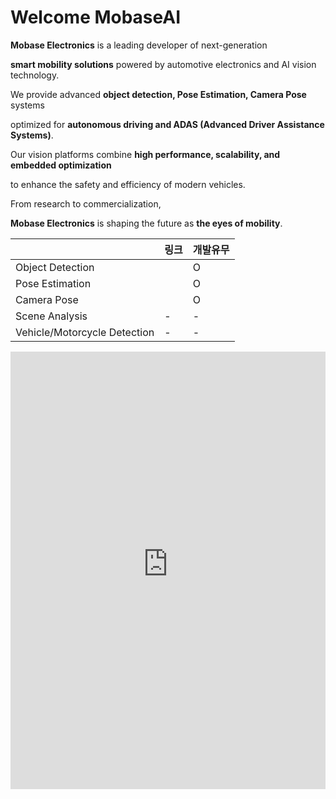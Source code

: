 # Welcome MobaseAI

**Mobase Electronics** is a leading developer of next-generation

**smart mobility solutions** powered by automotive electronics and AI vision technology.

We provide advanced **object detection, Pose Estimation, Camera Pose** systems

optimized for **autonomous driving and ADAS (Advanced Driver Assistance Systems)**.

Our vision platforms combine **high performance, scalability, and embedded optimization**

to enhance the safety and efficiency of modern vehicles.

From research to commercialization,

**Mobase Electronics** is shaping the future as **the eyes of mobility**.

|  | 링크 | 개발유무 |
| --- | --- | --- |
| Object Detection |  | O |
| Pose Estimation |  | O |
| Camera Pose |  | O |
| Scene Analysis | - | - |
| Vehicle/Motorcycle Detection | - | - |

<iframe src="https://raw.githubusercontent.com/mobaseelecAI/Mobase_AI_Hub/main/MobaseAI.html" width="100%" height="700px" style="border:none;"></iframe>